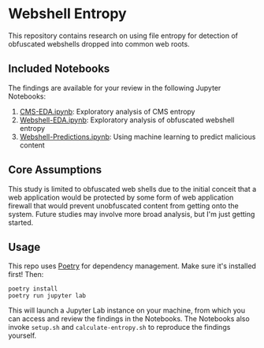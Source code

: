 # Webshell Entropy

This repository contains research on using file entropy for detection of obfuscated webshells dropped into common web roots.

## Included Notebooks

The findings are available for your review in the following Jupyter Notebooks:

1. [CMS-EDA.ipynb](CMS-EDA.ipynb): Exploratory analysis of CMS entropy
2. [Webshell-EDA.ipynb](Webshell-EDA.ipynb): Exploratory analysis of obfuscated webshell entropy
3. [Webshell-Predictions.ipynb](Webshell-Predictions.ipynb): Using machine learning to predict malicious content

## Core Assumptions

This study is limited to obfuscated web shells due to the initial conceit that a web application would be protected by some form of web application firewall that would prevent unobfuscated content from getting onto the system. Future studies may involve more broad analysis, but I'm just getting started.

## Usage

This repo uses [Poetry](https://python-poetry.org) for dependency management. Make sure it's installed first! Then:

```shell
poetry install
poetry run jupyter lab
```

This will launch a Jupyter Lab instance on your machine, from which you can access and review the findings in the Notebooks. The Notebooks also invoke `setup.sh` and `calculate-entropy.sh` to reproduce the findings yourself.
